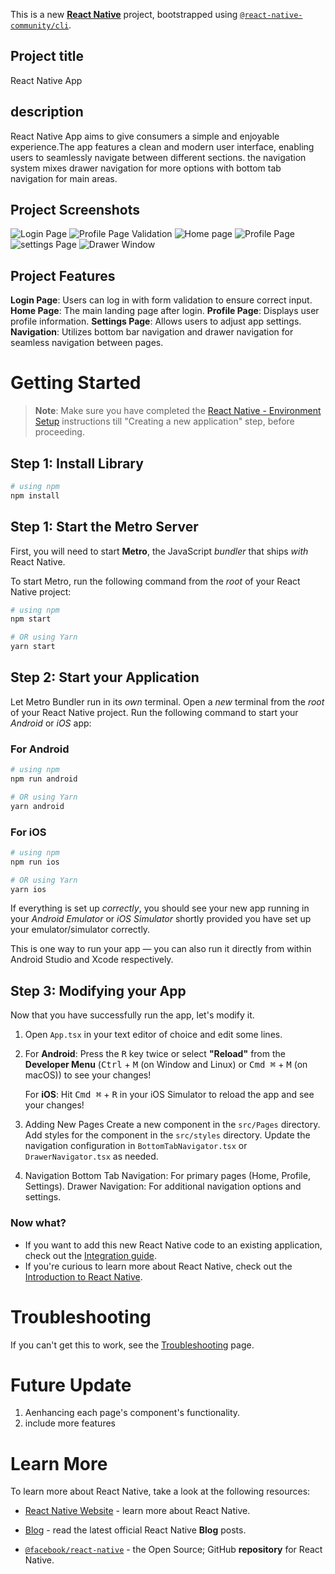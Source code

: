 This is a new [**React Native**](https://reactnative.dev) project, bootstrapped using [`@react-native-community/cli`](https://github.com/react-native-community/cli).


## Project title  
React Native App

## description
React Native App aims to give consumers a simple and enjoyable experience.The app features a clean and modern user interface, enabling users to seamlessly navigate between different sections. the navigation system mixes drawer navigation for more options with bottom tab navigation for main areas.


## Project Screenshots
![Login Page](./asset/images/loginpageOutput.png?raw=true "LOgin Page")
![Profile Page Validation](./asset/images/validationLoginOutput.png?raw=true "Profile Page With Validation")
![Home page](./asset/images/homeOutput.png?raw=true "Home Page")
![Profile Page](./asset/images/profileOutput.png?raw=true "Profile Page")
![settings Page](./asset/images/settingsOutput.png?raw=true "Settings Page")
![Drawer Window](./asset/images/drawerOutput.png?raw=true "Settings Page")


## Project Features
**Login Page**: Users can log in with form validation to ensure correct input.
**Home Page**: The main landing page after login.
**Profile Page**: Displays user profile information.
**Settings Page**: Allows users to adjust app settings.
**Navigation**: Utilizes bottom bar navigation and drawer navigation for seamless navigation between pages.

# Getting Started

>**Note**: Make sure you have completed the [React Native - Environment Setup](https://reactnative.dev/docs/environment-setup) instructions till "Creating a new application" step, before proceeding.


## Step 1: Install Library

```bash
# using npm
npm install

```

## Step 1: Start the Metro Server

First, you will need to start **Metro**, the JavaScript _bundler_ that ships _with_ React Native.

To start Metro, run the following command from the _root_ of your React Native project:

```bash
# using npm
npm start

# OR using Yarn
yarn start
```

## Step 2: Start your Application

Let Metro Bundler run in its _own_ terminal. Open a _new_ terminal from the _root_ of your React Native project. Run the following command to start your _Android_ or _iOS_ app:

### For Android

```bash
# using npm
npm run android

# OR using Yarn
yarn android
```

### For iOS

```bash
# using npm
npm run ios

# OR using Yarn
yarn ios
```

If everything is set up _correctly_, you should see your new app running in your _Android Emulator_ or _iOS Simulator_ shortly provided you have set up your emulator/simulator correctly.

This is one way to run your app — you can also run it directly from within Android Studio and Xcode respectively.

## Step 3: Modifying your App

Now that you have successfully run the app, let's modify it.

1. Open `App.tsx` in your text editor of choice and edit some lines.
2. For **Android**: Press the <kbd>R</kbd> key twice or select **"Reload"** from the **Developer Menu** (<kbd>Ctrl</kbd> + <kbd>M</kbd> (on Window and Linux) or <kbd>Cmd ⌘</kbd> + <kbd>M</kbd> (on macOS)) to see your changes!

   For **iOS**: Hit <kbd>Cmd ⌘</kbd> + <kbd>R</kbd> in your iOS Simulator to reload the app and see your changes!
3. Adding New Pages
Create a new component in the `src/Pages` directory.
Add styles for the component in the `src/styles` directory.
Update the navigation configuration in `BottomTabNavigator.tsx` or `DrawerNavigator.tsx` as needed.
4. Navigation
Bottom Tab Navigation: For primary pages (Home, Profile, Settings).
Drawer Navigation: For additional navigation options and settings.



### Now what?

- If you want to add this new React Native code to an existing application, check out the [Integration guide](https://reactnative.dev/docs/integration-with-existing-apps).
- If you're curious to learn more about React Native, check out the [Introduction to React Native](https://reactnative.dev/docs/getting-started).

# Troubleshooting

If you can't get this to work, see the [Troubleshooting](https://reactnative.dev/docs/troubleshooting) page.

# Future Update 
1. Aenhancing each page's component's functionality.
2. include more features

# Learn More

To learn more about React Native, take a look at the following resources:

- [React Native Website](https://reactnative.dev) - learn more about React Native.

- [Blog](https://reactnative.dev/blog) - read the latest official React Native **Blog** posts.
- [`@facebook/react-native`](https://github.com/facebook/react-native) - the Open Source; GitHub **repository** for React Native.
